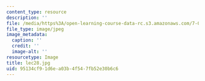 ```yaml
---
content_type: resource
description: ''
file: /media/https%3A/open-learning-course-data-rc.s3.amazonaws.com/7-012-introduction-to-biology-fall-2004/95134cf91d6ea03b4f547fb52e30b6c6_lec28.jpg
file_type: image/jpeg
image_metadata:
  caption: ''
  credit: ''
  image-alt: ''
resourcetype: Image
title: lec28.jpg
uid: 95134cf9-1d6e-a03b-4f54-7fb52e30b6c6
---
```

